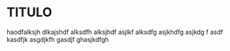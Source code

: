 # TITULO
haodfalksjh dlkajshdf alksdfh alksjhdf asjlkf alksdfg asjkhdfg asjkdg f
asdf kasdfjk asgdjkfh gasdjf ghasjkdfgh 
